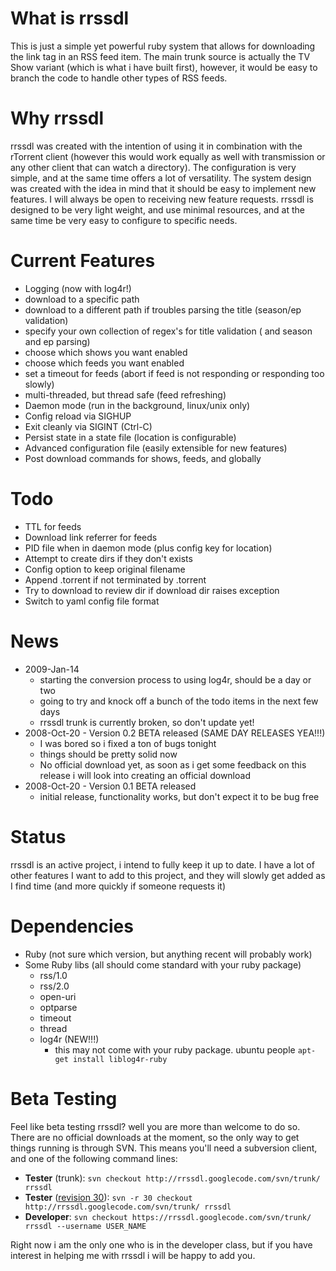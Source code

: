 # What is rrssdl #
This is just a simple yet powerful ruby system that allows for downloading the link tag in an RSS feed item.  The main trunk source is actually the TV Show variant (which is what i have built first), however, it would be easy to branch the code to handle other types of RSS feeds.

# Why rrssdl #
rrssdl was created with the intention of using it in combination with the rTorrent client (however this would work equally as well with transmission or any other client that can watch a directory).  The configuration is very simple, and at the same time offers a lot of versatility.  The system design was created with the idea in mind that it should be easy to implement new features.  I will always be open to receiving new feature requests.  rrssdl is designed to be very light weight, and use minimal resources, and at the same time be very easy to configure to specific needs.

# Current Features #
  * Logging (now with log4r!)
  * download to a specific path
  * download to a different path if troubles parsing the title (season/ep validation)
  * specify your own collection of regex's for title validation ( and season and ep parsing)
  * choose which shows you want enabled
  * choose which feeds you want enabled
  * set a timeout for feeds (abort if feed is not responding or responding too slowly)
  * multi-threaded, but thread safe (feed refreshing)
  * Daemon mode (run in the background, linux/unix only)
  * Config reload via SIGHUP
  * Exit cleanly via SIGINT (Ctrl-C)
  * Persist state in a state file (location is configurable)
  * Advanced configuration file (easily extensible for new features)
  * Post download commands for shows, feeds, and globally

# Todo #
  * TTL for feeds
  * Download link referrer for feeds
  * PID file when in daemon mode (plus config key for location)
  * Attempt to create dirs if they don't exists
  * Config option to keep original filename
  * Append .torrent if not terminated by .torrent
  * Try to download to review dir if download dir raises exception
  * Switch to yaml config file format

# News #
  * 2009-Jan-14
    * starting the conversion process to using log4r, should be a day or two
    * going to try and knock off a bunch of the todo items in the next few days
    * rrssdl trunk is currently broken, so don't update yet!
  * 2008-Oct-20 - Version 0.2 BETA released (SAME DAY RELEASES YEA!!!)
    * I was bored so i fixed a ton of bugs tonight
    * things should be pretty solid now
    * No official download yet, as soon as i get some feedback on this release i will look into creating an official download
  * 2008-Oct-20 - Version 0.1 BETA released
    * initial release, functionality works, but don't expect it to be bug free

# Status #
rrssdl is an active project, i intend to fully keep it up to date.  I have a lot of other features I want to add to this project, and they will slowly get added as I find time (and more quickly if someone requests it)

# Dependencies #
  * Ruby (not sure which version, but anything recent will probably work)
  * Some Ruby libs (all should come standard with your ruby package)
    * rss/1.0
    * rss/2.0
    * open-uri
    * optparse
    * timeout
    * thread
    * log4r (NEW!!!)
      * this may not come with your ruby package.  ubuntu people `apt-get install liblog4r-ruby`

# Beta Testing #
Feel like beta testing rrssdl? well you are more than welcome to do so.  There are no official downloads at the moment, so the only way to get things running is through SVN.  This means you'll need a subversion client, and one of the following command lines:

  * **Tester** (trunk): `svn checkout http://rrssdl.googlecode.com/svn/trunk/ rrssdl`
  * **Tester** ([revision 30](https://code.google.com/p/rrssdl/source/detail?r=30)): `svn -r 30 checkout http://rrssdl.googlecode.com/svn/trunk/ rrssdl`
  * **Developer**: `svn checkout https://rrssdl.googlecode.com/svn/trunk/ rrssdl --username USER_NAME`

Right now i am the only one who is in the developer class, but if you have interest in helping me with rrssdl i will be happy to add you.